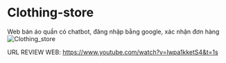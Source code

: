 # Clothing-store
Web bán áo quần có chatbot, đăng nhập bằng google, xác nhận đơn hàng
![Clothing_store](https://lh3.googleusercontent.com/pw/ABLVV87E57qF7T4gAKdjn1VGXsNQCJX8kdHO3LxeVu4NeWrG-rBKEUKnt4HJezHU79qh9j2uNI0OZCKOB_VlBm-THp1cR3r01pd-rz2NCUmezM2Nna6LtQiithVfMg5M3Age-1TcN3VV5lqHqJ6itW7aUL-5mxEYB6w5ltDKSRsgDkBSG1HFvgS9hvCh3tKzG6bECaQeRnOb2laEzF9DiMFUv3jOJf3V8PIY-3OqfPlfgelbLmayi-h2orzxVozFEAIJo9ncBSL4l6FeWHN3pv3E8wDhXwnfie65vifiWREKMI1UteSwdtXEN1KzrliLPbLbWQ3huZdMpgDngI6DGkPWxRb3h1kS5FCcKJqbwglNQepFr7gVvFyPSIxBZS1pykQy48cUUhU0Q0-lkiFo37quMHFcijCUkTdKZuJiL6kYSlgQba1bJDI7YYAZMcjVhD_ZtHsAnJhn2A3Q4iICFxlrOn6TZzV66n0rYL7HCbGuwF5phHahtguEVtjiEwmkbqOV5cL6tLwEGiDJQKT5EMtaPTWfpGrGJPz82arh2RGjXdD-w_n9Yii_xYVxPEen1ODvD8Z3pzwEo7WHm0WVafRjB52ByCBKM5ukEVcdQIvsH-EV099QGS2oevjBiUVZ8VtWSJw4d7Po0PGgFnukwf3TfqhUSCVd6RuWx_HxnED40kpNZa-oDKs2gBqrz7m7jfh40mMFQ75JLjpMXo-4juDv36E_YQIzqSbNtNevmXdI9Xd0u59QZ9fuDuKdkTkZdxg9xjcox4it4SVKdCCliE4YnkD811vNpTocA3TIRK4kRAZI74_fzhsff917Lfsy_Xm8T8qKIXGweu5sUn-jgDnxk3BP72j0QMa9A-nyD8NvOd1SnKP10F9ICBnRnCpntCLXe-ndSCbNTA_gDJZJZV1hLAs4bRZXEnooHFd925yF0IOoFQ0wxBy4F7aygDaFME48dA=w1470-h828-s-no-gm?authuser=0)

URL REVIEW WEB: https://www.youtube.com/watch?v=Iwpa1kketS4&t=1s
